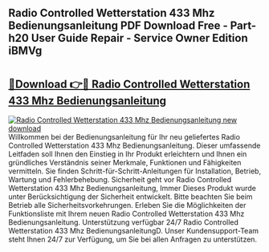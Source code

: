 ## Radio Controlled Wetterstation 433 Mhz Bedienungsanleitung PDF Download Free - Part-h20 User Guide Repair - Service Owner Edition iBMVg

# <h2><a href="http://df4v5p.blite.top/?on=Radio+Controlled+Wetterstation+433+Mhz+Bedienungsanleitung">🔗Download 👉🔴 Radio Controlled Wetterstation 433 Mhz Bedienungsanleitung</a></h2>

[![Radio Controlled Wetterstation 433 Mhz Bedienungsanleitung new download](https://i.imgur.com/lujVjoI.png)](http://df4v5p.blite.top/?on=Radio+Controlled+Wetterstation+433+Mhz+Bedienungsanleitung)
Willkommen bei der Bedienungsanleitung für Ihr neu geliefertes Radio Controlled Wetterstation 433 Mhz Bedienungsanleitung. Dieser umfassende Leitfaden soll Ihnen den Einstieg in Ihr Produkt erleichtern und Ihnen ein gründliches Verständnis seiner Merkmale, Funktionen und Fähigkeiten vermitteln. Sie finden Schritt-für-Schritt-Anleitungen für Installation, Betrieb, Wartung und Fehlerbehebung. Sicherheit geht vor Radio Controlled Wetterstation 433 Mhz Bedienungsanleitung, Immer Dieses Produkt wurde unter Berücksichtigung der Sicherheit entwickelt. Bitte beachten Sie beim Betrieb alle Sicherheitsvorkehrungen. Erleben Sie die Möglichkeiten der Funktionsliste mit Ihrem neuen Radio Controlled Wetterstation 433 Mhz Bedienungsanleitung. Unterstützung verfügbar 24/7 Radio Controlled Wetterstation 433 Mhz BedienungsanleitungD. Unser Kundensupport-Team steht Ihnen 24/7 zur Verfügung, um Sie bei allen Anfragen zu unterstützen.
